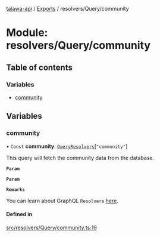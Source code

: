 [talawa-api](../README.md) / [Exports](../modules.md) / resolvers/Query/community

# Module: resolvers/Query/community

## Table of contents

### Variables

- [community](resolvers_Query_community.md#community)

## Variables

### community

• `Const` **community**: [`QueryResolvers`](types_generatedGraphQLTypes.md#queryresolvers)[``"community"``]

This query will fetch the community data from the database.

**`Param`**

**`Param`**

**`Remarks`**

You can learn about GraphQL `Resolvers`
[here](https://www.apollographql.com/docs/apollo-server/data/resolvers/).

#### Defined in

[src/resolvers/Query/community.ts:19](https://github.com/PalisadoesFoundation/talawa-api/blob/0deccac/src/resolvers/Query/community.ts#L19)
